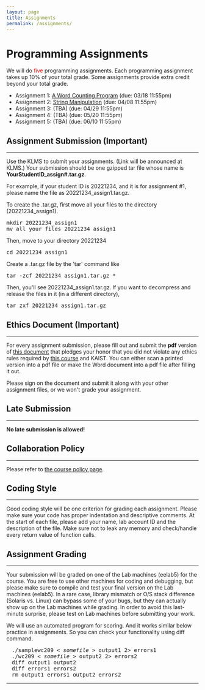 ```yaml
---
layout: page
title: Assignments
permalink: /assignments/
---
```


<h1> Programming Assignments </h1>

<p>
We will do <font color="#FF0000">five</font> programming
assignments. Each programming assignment takes up 10% of your total grade.
Some assignments provide extra credit beyond your total grade.
</p>

<ul>
<li> Assignment 1: <a href="assignment1/index.html"> A Word Counting Program</a> (due: 03/18 11:55pm) </li>
<li> Assignment 2: <a href="assignment2/index.html"> String Manipulation</a>  (due: 04/08 11:55pm) </li>
<li> Assignment 3: (TBA)
<!-- <a href="assignment3/index.html"> Customer Management Table </a>  -->
(due: 04/29 11:55pm) </li>
<li> Assignment 4: (TBA)
<!-- <a href="assignment4/index.html"> Assembly Language Programming</a>  -->
(due: 05/20 11:55pm) </li>
<li> Assignment 5: (TBA)
<!-- <a href="assignment5/index.html">Unix Shell Assignment</a>  -->
(due: 06/10 11:55pm) </li>
</ul>


<h2> Assignment Submission (Important) </h2>
<hr>

<p>
Use the KLMS to submit your
assignments. (Link will be announced at KLMS.) Your submission should be one gzipped tar file whose name is <b>YourStudentID_assign#.tar.gz</b>.

For example, if your student ID is 20221234, and it is for assignment #1,
please name the file as 20221234_assign1.tar.gz.

</p><p>
To create the .tar.gz, first move all your files to the directory (20221234_assign1).
</p>

<p>
<pre class="ui message">
mkdir 20221234_assign1
mv all_your_files 20221234_assign1
</pre>

</p><p>
Then, move to your directory 20221234

</p>
<pre class="ui message">
cd 20221234_assign1
</pre>

<p>
Create a .tar.gz file by the 'tar' command like

</p><p>
<pre class="ui message">
tar -zcf 20221234_assign1.tar.gz *
</pre>

</p><p>
Then, you'll see  20221234_assign1.tar.gz. If you want to decompress and release the files in it (in a different directory),

</p>
<pre class="ui message">
tar zxf 20221234_assign1.tar.gz
</pre>

<h2> Ethics Document (Important) </h2>
<hr>

<p>
For every assignment submission, please fill out and submit
the <b>pdf</b> version of <a href="../assignments/EthicsOath.docx">this
document</a> that pledges your honor that you did not violate any
ethics rules required by <a href="../policy">this course</a> and
KAIST.  You can either scan a printed version into a pdf file or make
the Word document into a pdf file after filling it out.

</p><p>
Please sign on the document and submit it along with your other
assignment files, or we won't grade your assignment.


</p><h2> Late Submission </h2>
<hr>

<p><b>No late submission is allowed!</b></p>

<h2> Collaboration Policy </h2>
<hr>

<p>
Please refer to <a href="../policy">the course policy page</a>.


</p><h2> Coding Style </h2>
<hr>

<p>
Good coding style will be one criterion for grading each
assignment. Please make sure your code has proper indentation and
descriptive comments. At the start of each file, please add your name,
lab account ID and the description of the file. Make sure not to leak
any memory and check/handle every return value of function calls.
</p>

<h2> Assignment Grading </h2>
<hr>

<p>
Your submission will be graded on one of the Lab machines (eelab5) for the
course. You are free to use other machines for coding and debugging,
but please make sure to compile and test your final version on the Lab
machines (eelab5). In a rare case, library mismatch or O/S stack difference
(Solaris vs. Linux) can bypass some of your bugs, but they can
actually show up on the Lab machines while grading. In order to avoid
this last-minute surprise, please test on Lab machines before
submitting your work.
</p>
<p>We will use an automated program for scoring.
And it works similar below practice in assignments.
So you can check your functionality using diff command.</p>

<div class="ui message" style="margin-left:1em;"><pre>./samplewc209 &lt; <em>somefile</em> &gt; output1 2&gt; errors1
./wc209 &lt; <em>somefile</em> &gt; output2 2&gt; errors2
diff output1 output2
diff errors1 errors2
rm output1 errors1 output2 errors2</pre>
</div> 

<!--
<h2> Manual grading policy </h2>
<hr>

<p>
Trivial mistake in your submission may cause huge amount of deduction in your assignment score.
For such exceptional circumstances, you can request and get manual grading at the TA's discretion.
This is only allowed for <b>assignment 1</b>,
and you will get <font color="#FF0000">15% amount of deduction</font> from your total score.
</p>
<br>
-->
<hr>

<script src="{{ "/vendor/moment.min.js" | relative_url }}"></script>
<script src="{{ "/vendor/ee209_assignment.js" | relative_url }}"></script>
